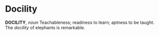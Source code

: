 # Docility

**DOCILITY**, _noun_ Teachableness; readiness to learn; aptness to be taught. The _docility_ of elephants is remarkable.